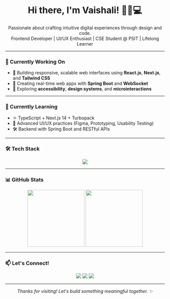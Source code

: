 <h1 align="center">Hi there, I'm Vaishali! 👋🎨💻</h1>

<p align="center">
Passionate about crafting intuitive digital experiences through design and code.<br>
Frontend Developer | UI/UX Enthusiast | CSE Student @ PSIT | Lifelong Learner
</p>

---

### 🔭 Currently Working On

- 🔹 Building responsive, scalable web interfaces using **React.js**, **Next.js**, and **Tailwind CSS**
- 🔹 Creating real-time web apps with **Spring Boot** and **WebSocket**
- 🔹 Exploring **accessibility**, **design systems**, and **microinteractions**

---

### 🌱 Currently Learning

- ⚛️ TypeScript + Next.js 14 + Turbopack
- 🧠 Advanced UI/UX practices (Figma, Prototyping, Usability Testing)
- 🛠 Backend with Spring Boot and RESTful APIs

---

### 🛠️ Tech Stack

<div align="center">
  <img src="https://skillicons.dev/icons?i=html,css,js,ts,react,nextjs,nodejs,java,py,cpp,spring,tailwind,bootstrap,mysql,postgres,firebase,git,github,vscode,figma,flask" />
</div>

---

### 📊 GitHub Stats

<div align="center">
  <img src="https://github-readme-stats.vercel.app/api?username=vsngh&show_icons=true&theme=dark&hide_border=true&include_all_commits=true" height="180" />
  <img src="https://github-readme-stats.vercel.app/api/top-langs/?username=vsngh&layout=compact&theme=dark&hide_border=true" height="180" />
</div>

---

### 📫 Let's Connect!

<p align="center">
  <a href="mailto:vaishalisinghp004@gmail.com"><img src="https://img.shields.io/badge/Email-D14836?style=for-the-badge&logo=gmail&logoColor=white"/></a>
  <a href="https://www.linkedin.com/in/vsngh"><img src="https://img.shields.io/badge/LinkedIn-blue?style=for-the-badge&logo=linkedin&logoColor=white"/></a>
  <a href="https://github.com/vsngh"><img src="https://img.shields.io/badge/GitHub-181717?style=for-the-badge&logo=github&logoColor=white"/></a>
</p>

---

<p align="center"><i>Thanks for visiting! Let's build something meaningful together. ✨</i></p>
